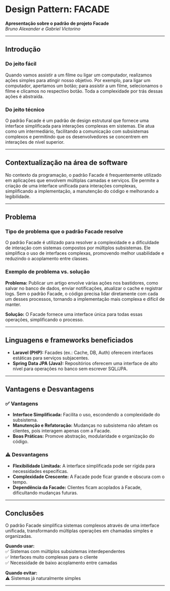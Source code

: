 # Design Pattern: FACADE  
**Apresentação sobre o padrão de projeto Facade**  
*Bruno Alexander e Gabriel Victorino*  

---

## Introdução  
### Do jeito fácil  
Quando vamos assistir a um filme ou ligar um computador, realizamos ações simples para atingir nosso objetivo. Por exemplo, para ligar um computador, apertamos um botão; para assistir a um filme, selecionamos o filme e clicamos no respectivo botão. Toda a complexidade por trás dessas ações é abstraída.  

### Do jeito técnico  
O padrão Facade é um padrão de design estrutural que fornece uma interface simplificada para interações complexas em sistemas. Ele atua como um intermediário, facilitando a comunicação com subsistemas complexos e permitindo que os desenvolvedores se concentrem em interações de nível superior.  

---

## Contextualização na área de software  
No contexto da programação, o padrão Facade é frequentemente utilizado em aplicações que envolvem múltiplas camadas e serviços. Ele permite a criação de uma interface unificada para interações complexas, simplificando a implementação, a manutenção do código e melhorando a legibilidade.  

---

## Problema  
### Tipo de problema que o padrão Facade resolve  
O padrão Facade é utilizado para resolver a complexidade e a dificuldade de interação com sistemas compostos por múltiplos subsistemas. Ele simplifica o uso de interfaces complexas, promovendo melhor usabilidade e reduzindo o acoplamento entre classes.  

### Exemplo de problema vs. solução  
**Problema:** Publicar um artigo envolve várias ações nos bastidores, como salvar no banco de dados, enviar notificações, atualizar o cache e registrar logs. Sem o padrão Facade, o código precisa lidar diretamente com cada um desses processos, tornando a implementação mais complexa e difícil de manter.  

**Solução:** O Facade fornece uma interface única para todas essas operações, simplificando o processo.  

---

## Linguagens e frameworks beneficiados  
- **Laravel (PHP):** Facades (ex.: Cache, DB, Auth) oferecem interfaces estáticas para serviços subjacentes.  
- **Spring Data JPA (Java):** Repositórios oferecem uma interface de alto nível para operações no banco sem escrever SQL/JPA.  

---

## Vantagens e Desvantagens  
### ✅ Vantagens  
- **Interface Simplificada:** Facilita o uso, escondendo a complexidade do subsistema.  
- **Manutenção e Refatoração:** Mudanças no subsistema não afetam os clientes, pois interagem apenas com a Facade.  
- **Boas Práticas:** Promove abstração, modularidade e organização do código.  

### ⚠️ Desvantagens  
- **Flexibilidade Limitada:** A interface simplificada pode ser rígida para necessidades específicas.  
- **Complexidade Crescente:** A Facade pode ficar grande e obscura com o tempo.  
- **Dependência da Facade:** Clientes ficam acoplados à Facade, dificultando mudanças futuras.  

---

## Conclusões  
O padrão Facade simplifica sistemas complexos através de uma interface unificada, transformando múltiplas operações em chamadas simples e organizadas.  

**Quando usar:**  
✅ Sistemas com múltiplos subsistemas interdependentes  
✅ Interfaces muito complexas para o cliente  
✅ Necessidade de baixo acoplamento entre camadas  

**Quando evitar:**  
⚠️ Sistemas já naturalmente simples  

---

